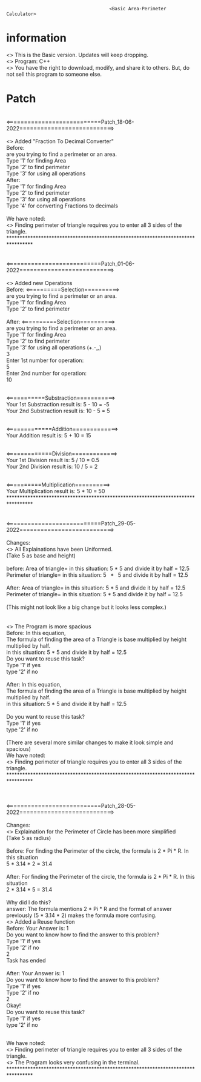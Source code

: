                                           <Basic Area-Perimeter Calculator> 
# information                                                  
  <> This is the Basic version. Updates will keep dropping. <br />
  <> Program: C++ <br />
  <> You have the right to download, modify, and share it to others. But, do not sell this program to someone else. <br />

  
 
# Patch
<br /> <===========================Patch_18-06-2022===========================> <br /> <br />
<> Added "Fraction To Decimal Converter"<br />
Before:  <br />
are you trying to find a perimeter or an area. <br />
 Type '1' for finding Area <br />
 Type '2' to find perimeter <br />
 Type '3' for using all operations     <br />
 After: <br />
 Type '1' for finding Area <br />
 Type '2' to find perimeter <br />
 Type '3' for using all operations  <br />
 Type '4' for converting Fractions to decimals <br /> <br /> 
 We have noted: <br /> 
    <> Finding perimeter of triangle requires you to enter all 3 sides of the triangle. <br />
 *********************************************************************************  <br />  <br /> 
<br /> <===========================Patch_01-06-2022===========================> <br /> <br />
<> Added new Operations <br />
  Before: <==========Selection==========> <br />
          are you trying to find a perimeter or an area. <br />
          Type '1' for finding Area <br />
          Type '2' to find perimeter <br /> <br />
  After:  <==========Selection==========>  <br />
          are you trying to find a perimeter or an area. <br />
         Type '1' for finding Area <br />
          Type '2' to find perimeter <br /> 
          Type '3' for using all operations (+.-,*,*) <br />
          3 <br />
Enter 1st number for operation: <br />
5 <br />
Enter 2nd number for operation: <br />
10 <br /> <br />

<===========Substraction===========> <br />
Your 1st Substraction result is: 5 - 10 = -5 <br />
Your 2nd Substraction result is: 10 - 5 = 5 <br /> <br />

<=============Addition=============> <br /> 
Your Addition result is: 5 + 10 = 15 <br /> <br />

<=============Division=============> <br />
Your 1st Division result is: 5 / 10 = 0.5 <br /> 
Your 2nd Division result is: 10 / 5 = 2 <br /> <br />

<==========Multiplication==========> <br />
Your Multiplication result is: 5 * 10 = 50 <br /> 
*********************************************************************************  <br />  <br /> 
<br /> <===========================Patch_29-05-2022===========================> <br /> <br />
  Changes: <br />
    <> All Explainations have been Uniformed. <br />
      (Take 5 as base and height) <br /> <br />
      before: Area of triangle= in this situation: 5 * 5 and divide it by half = 12.5 <br />
              Perimeter of triangle= in this situation: 5&ensp; * &ensp;5 and divide it by half = 12.5 <br />
      <br /> After: Area of triangle= in this situation: 5  *  5 and divide it by half = 12.5 <br />
             Perimeter of triangle=   in this situation: 5  *  5 and divide it by half = 12.5 <br />
              <br /> (This might not look like a big change but it looks less complex.)  <br /> <br /> <br /> 
    <> The Program is more spacious <br />
      Before: In this equation,  <br />
        The formula of finding the area of a Triangle is base multiplied by height multiplied by half. <br />
        in this situation: 5 * 5 and divide it by half = 12.5 <br /> 
        Do you want to reuse this task? <br />
        Type '1' if yes <br /> 
        type '2' if no <br />
      <br /> After: In this equation,  <br />
        The formula of finding the area of a Triangle is base multiplied by height multiplied by half. <br />
        in this situation: 5 * 5 and divide it by half = 12.5 <br /> <br />
        Do you want to reuse this task? <br /> 
        Type '1' if yes <br /> 
        type '2' if no <br /> <br /> 
        (There are several more similar changes to make it look simple and spacious) <br /> 
        We have noted: <br />
    <> Finding perimeter of triangle requires you to enter all 3 sides of the triangle. <br />
        ********************************************************************************* <br />  <br /> 

<br /> <===========================Patch_28-05-2022===========================> <br /> <br />
  Changes: <br />
    <> Explaination for the Perimeter of Circle has been more simplified <br />
        (Take 5 as radius) <br /> <br />
       Before: For finding the Perimeter of the circle, the formula is 2 * Pi * R. In this situation <br />
                5 * 3.14 * 2 = 31.4 <br /> <br />
       After:  For finding the Perimeter of the circle, the formula is 2 * Pi * R. In this situation <br />
                2 * 3.14 * 5 = 31.4 <br /> <br />
       Why did I do this? <br />
       answer: The formula mentions 2 * Pi * R and the format of answer previously (5 * 3.14 * 2) makes the formula more confusing. <br />
    <> Added a Reuse function <br />
      Before: Your Answer is: 1 <br />
      Do you want to know how to find the answer to this problem? <br />
      Type '1' if yes <br />
      Type '2' if no <br />
      2 <br />
      Task has ended <br /> <br />
      After: Your Answer is: 1  <br />
      Do you want to know how to find the answer to this problem? <br />
      Type '1' if yes <br />
      Type '2' if no <br />
      2 <br />
      Okay! <br />
      Do you want to reuse this task? <br />
      Type '1' if yes <br /> 
      type '2' if no <br /> <br /> 

  We have noted: <br />
    <> Finding perimeter of triangle requires you to enter all 3 sides of the triangle. <br />
    <> The Program looks very confusing in the terminal. <br />
      ********************************************************************************* 

